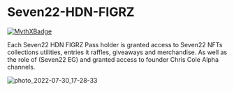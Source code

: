 # Seven22-HDN-FIGRZ


[![MythXBadge](https://badgen.net/https/api.mythx.io/v1/projects/7d8b5a6a-bed8-4ef4-aff4-01a2cd611919/badge/data?cache=300&icon=https://raw.githubusercontent.com/ConsenSys/mythx-github-badge/main/logo_white.svg)](https://docs.mythx.io/dashboard/github-badges)


Each Seven22 HDN FIGRZ Pass holder is granted access to Seven22 NFTs collections utilities, entries it raffles, giveaways and merchandise. As well as the role of (Seven22 EG) and granted access to founder Chris Cole Alpha channels.


![photo_2022-07-30_17-28-33](https://user-images.githubusercontent.com/86588710/182135738-519a08b0-e8db-4ce8-b1f5-03ea62f66b7f.jpg)

